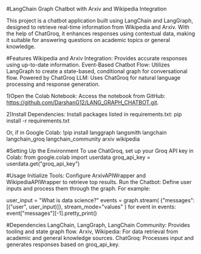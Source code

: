 #LangChain Graph Chatbot with Arxiv and Wikipedia Integration

This project is a chatbot application built using LangChain and LangGraph, designed to retrieve real-time information from Wikipedia and Arxiv. With the help of ChatGroq, it enhances responses using contextual data, making it suitable for answering questions on academic topics or general knowledge.

#Features
Wikipedia and Arxiv Integration: Provides accurate responses using up-to-date information.
Event-Based Chatbot Flow: Utilizes LangGraph to create a state-based, conditional graph for conversational flow.
Powered by ChatGroq LLM: Uses ChatGroq for natural language processing and response generation.

1)Open the Colab Notebook: Access the notebook from GitHub: https://github.com/DarshanG12/LANG_GRAPH_CHATBOT.git.

2)Install Dependencies: Install packages listed in requirements.txt:
pip install -r requirements.txt

Or, if in Google Colab:
!pip install langgraph langsmith langchain langchain_groq langchain_community arxiv wikipedia

#Setting Up the Environment
To use ChatGroq, set up your Groq API key in Colab:
from google.colab import userdata
groq_api_key = userdata.get("groq_api_key")

#Usage
Initialize Tools: Configure ArxivAPIWrapper and WikipediaAPIWrapper to retrieve top results.
Run the Chatbot: Define user inputs and process them through the graph. For example:

user_input = "What is data science?"
events = graph.stream(
    {"messages": [("user", user_input)]},
    stream_mode="values"
)
for event in events:
    event["messages"][-1].pretty_print()

#Dependencies
LangChain, LangGraph, LangChain Community: Provides tooling and state graph flow.
Arxiv, Wikipedia: For data retrieval from academic and general knowledge sources.
ChatGroq: Processes input and generates responses based on groq_api_key.
